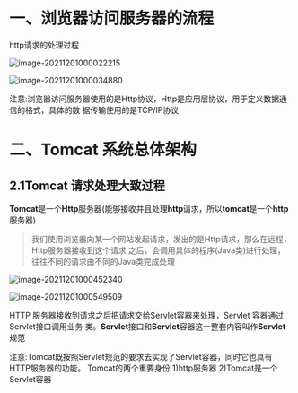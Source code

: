 # 一、浏览器访问服务器的流程

http请求的处理过程

![image-20211201000022215](https://cdn.wuzx.cool/image-20211201000022215.png)

![image-20211201000034880](https://cdn.wuzx.cool/image-20211201000034880.png)

注意:浏览器访问服务器使用的是Http协议，Http是应用层协议，用于定义数据通信的格式，具体的数 据传输使用的是TCP/IP协议

# 二、**Tomcat** 系统总体架构

## 2.1**Tomcat** 请求处理大致过程

**Tomcat**是一个**Http**服务器(能够接收并且处理**http**请求，所以**tomcat**是一个**http**服务器)

> 我们使用浏览器向某一个网站发起请求，发出的是Http请求，那么在远程，Http服务器接收到这个请求 之后，会调用具体的程序(Java类)进行处理，往往不同的请求由不同的Java类完成处理

![image-20211201000452340](https://cdn.wuzx.cool/image-20211201000452340.png)

![image-20211201000549509](https://cdn.wuzx.cool/image-20211201000549509.png)

HTTP 服务器接收到请求之后把请求交给Servlet容器来处理，Servlet 容器通过Servlet接口调用业务 类。**Servlet**接口和**Servlet**容器这一整套内容叫作**Servlet**规范

注意:Tomcat既按照Servlet规范的要求去实现了Servlet容器，同时它也具有HTTP服务器的功能。 Tomcat的两个重要身份
 1)http服务器
 2)Tomcat是一个Servlet容器